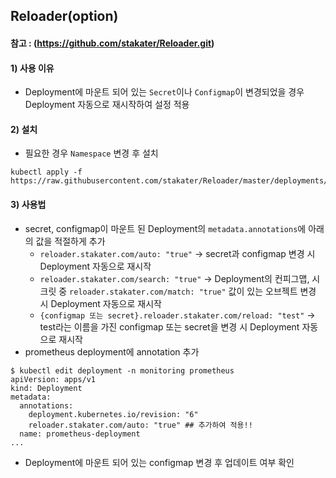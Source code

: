 ## Reloader(option)
#### 참고 : (https://github.com/stakater/Reloader.git)

#### 1) 사용 이유
- Deployment에 마운트 되어 있는 `Secret`이나 `Configmap`이 변경되었을 경우 Deployment 자동으로 재시작하여 설정 적용

#### 2) 설치
- 필요한 경우 `Namespace` 변경 후 설치
```
kubectl apply -f https://raw.githubusercontent.com/stakater/Reloader/master/deployments/kubernetes/reloader.yaml
```

#### 3) 사용법
- secret, configmap이 마운트 된 Deployment의 `metadata.annotations`에 아래의 값을 적절하게 추가
  - `reloader.stakater.com/auto: "true"` -> secret과 configmap 변경 시 Deployment 자동으로 재시작
  - `reloader.stakater.com/search: "true"` -> Deployment의 컨피그맵, 시크릿 중 `reloader.stakater.com/match: "true"` 값이 있는 오브젝트 변경 시 Deployment 자동으로 재시작
  - `{configmap 또는 secret}.reloader.stakater.com/reload: "test"` -> test라는 이름을 가진 configmap 또는 secret을 변경 시 Deployment 자동으로 재시작
- prometheus deployment에 annotation 추가
```
$ kubectl edit deployment -n monitoring prometheus
apiVersion: apps/v1
kind: Deployment
metadata:
  annotations:
    deployment.kubernetes.io/revision: "6"
    reloader.stakater.com/auto: "true" ## 추가하여 적용!!
  name: prometheus-deployment
...
```
- Deployment에 마운트 되어 있는 configmap 변경 후 업데이트 여부 확인
